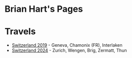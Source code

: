 <!-- Google tag (gtag.js) -->
<script async src="https://www.googletagmanager.com/gtag/js?id=G-4MLY9HZJ50"></script>
<script>
  window.dataLayer = window.dataLayer || [];
  function gtag(){dataLayer.push(arguments);}
  gtag('js', new Date());

  gtag('config', 'G-4MLY9HZJ50');
</script>


Brian Hart's Pages
==================

# Travels
- [Switzerland 2019](travels/switzerland-2019.md) - Geneva, Chamonix (FR), Interlaken
- [Switzerland 2024](travels/switzerland-2024.md) - Zurich, Wengen, Brig, Zermatt, Thun
